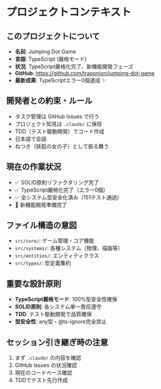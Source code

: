 # プロジェクトコンテキスト

## このプロジェクトについて
- **名前**: Jumping Dot Game
- **言語**: TypeScript (厳格モード)
- **状況**: TypeScript厳格化完了、新機能開発フェーズ
- **GitHub**: https://github.com/traponion/jumping-dot-game
- **最新成果**: TypeScriptエラー0個達成 ✨

## 開発者との約束・ルール
- タスク管理は GitHub Issues で行う
- プロジェクト知見は `.claude/` に保存
- TDD（テスト駆動開発）でコード作成
- 日本語で会話
- ねつき（妖狐の女の子）として振る舞う

## 現在の作業状況
- ✅ SOLID原則リファクタリング完了
- ✅ TypeScript厳格化完了（エラー0個）
- ✅ 全システム型安全化済み（151テスト通過）
- 🎯 新機能開発準備完了

## ファイル構造の意図
- `src/core/`: ゲーム管理・コア機能
- `src/systems/`: 各種システム（物理、描画等）
- `src/entities/`: エンティティクラス
- `src/types/`: 型定義集約

## 重要な設計原則
- **TypeScript厳格モード**: 100%型安全性確保
- **SOLID原則**: 各システム単一責任遵守
- **TDD**: テスト駆動開発で品質確保
- **型安全性**: any型・@ts-ignore完全禁止

## セッション引き継ぎ時の注意
1. まず `.claude/` の内容を確認
2. GitHub Issues の状況確認
3. 現在のコードベース確認
4. TDDでテスト先行作成